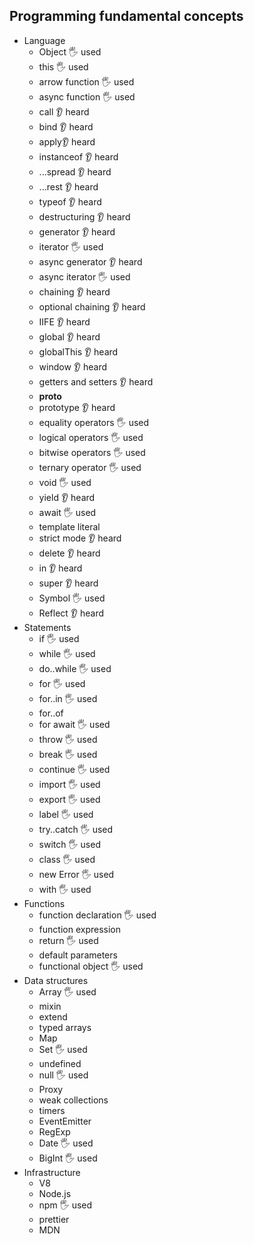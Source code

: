 ## Programming fundamental concepts

- Language
  - Object 🖐️ used
  - this 🖐️ used
  - arrow function 🖐️ used
  - async function 🖐️ used
  - call 👂 heard
  - bind  👂 heard
  - apply👂 heard
  - instanceof 👂 heard
  - ...spread 👂 heard
  - ...rest 👂 heard
  - typeof 👂 heard
  - destructuring 👂 heard
  - generator 👂 heard
  - iterator 🖐️ used
  - async generator 👂 heard
  - async iterator 🖐️ used
  - chaining 👂 heard
  - optional chaining 👂 heard
  - IIFE 👂 heard
  - global 👂 heard
  - globalThis 👂 heard
  - window 👂 heard
  - getters and setters 👂 heard
  - __proto__
  - prototype 👂 heard
  - equality operators  🖐️ used
  - logical operators 🖐️ used
  - bitwise operators 🖐️ used
  - ternary operator 🖐️ used
  - void 🖐️ used
  - yield 👂 heard
  - await 🖐️ used
  - template literal
  - strict mode 👂 heard
  - delete  👂 heard
  - in  👂 heard
  - super 👂 heard
  - Symbol 🖐️ used
  - Reflect 👂 heard
- Statements
  - if 🖐️ used
  - while 🖐️ used
  - do..while 🖐️ used
  - for 🖐️ used
  - for..in 🖐️ used
  - for..of
  - for await 🖐️ used
  - throw 🖐️ used
  - break 🖐️ used
  - continue 🖐️ used
  - import 🖐️ used
  - export 🖐️ used
  - label 🖐️ used
  - try..catch 🖐️ used
  - switch 🖐️ used
  - class 🖐️ used
  - new Error 🖐️ used
  - with 🖐️ used
- Functions
  - function declaration 🖐️ used
  - function expression
  - return 🖐️ used
  - default parameters
  - functional object 🖐️ used
- Data structures
  - Array 🖐️ used
  - mixin
  - extend
  - typed arrays
  - Map 
  - Set 🖐️ used
  - undefined
  - null 🖐️ used
  - Proxy
  - weak collections
  - timers
  - EventEmitter
  - RegExp
  - Date 🖐️ used
  - BigInt 🖐️ used
- Infrastructure
  - V8
  - Node.js
  - npm 🖐️ used
  - prettier
  - MDN
